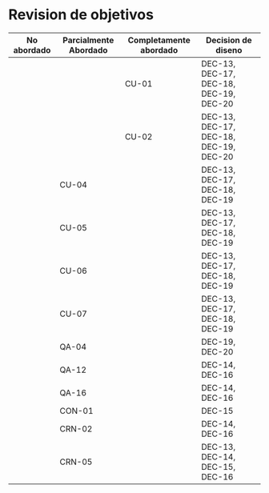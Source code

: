 # Revision de objetivos

| No abordado | Parcialmente Abordado | Completamente abordado | Decision de diseno                     |
| ----------- | --------------------- | ---------------------- | -------------------------------------- |
|             |                       | CU-01                  | DEC-13, DEC-17, DEC-18, DEC-19, DEC-20 |
|             |                       | CU-02                  | DEC-13, DEC-17, DEC-18, DEC-19, DEC-20 |
|             | CU-04                 |                        | DEC-13, DEC-17, DEC-18, DEC-19         |
|             | CU-05                 |                        | DEC-13, DEC-17, DEC-18, DEC-19         |
|             | CU-06                 |                        | DEC-13, DEC-17, DEC-18, DEC-19         |
|             | CU-07                 |                        | DEC-13, DEC-17, DEC-18, DEC-19         |
|             | QA-04                 |                        | DEC-19, DEC-20                         |
|             | QA-12                 |                        | DEC-14, DEC-16                         |
|             | QA-16                 |                        | DEC-14, DEC-16                         |
|             | CON-01                |                        | DEC-15                                 |
|             | CRN-02                |                        | DEC-14, DEC-16                         |
|             | CRN-05                |                        | DEC-13, DEC-14, DEC-15, DEC-16         |